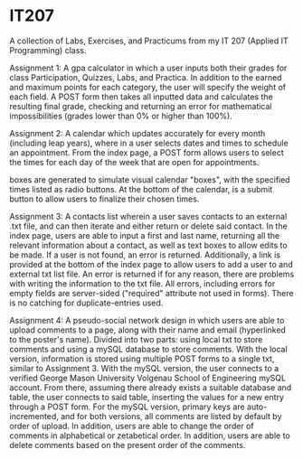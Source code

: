 # IT207
A collection of Labs, Exercises, and Practicums from my IT 207 (Applied IT Programming) class.

Assignment 1: A gpa calculator in which a user inputs both their grades for class Participation, Quizzes, Labs, and Practica. In addition to the earned and maximum points for each category, the user will specify the weight of each field. A POST form then takes all inputted data and calculates the resulting final grade, checking and returning an error for mathematical impossibilities (grades lower than 0% or higher than 100%).

Assignment 2: A calendar which updates accurately for every month (including leap years), where in a user selects dates and times to schedule an appointment. From the index page, a POST form allows users to select the times for each day of the week that are open for appointments. <div> boxes are generated to simulate visual calendar "boxes", with the specified times listed as radio buttons. At the bottom of the calendar, is a submit button to allow users to finalize their chosen times.

Assignment 3: A contacts list wherein a user saves contacts to an external .txt file, and can then iterate and either return or delete said contact. In the index page, users are able to input a first and last name, returning all the relevant information about a contact, as well as text boxes to allow edits to be made. If a user is not found, an error is returned. Additionally, a link is provided at the bottom of the index page to allow users to add a user to and external txt list file. An error is returned if for any reason, there are problems with writing the information to the txt file. All errors, including errors for empty fields are server-sided ("required" attribute not used in forms). There is no catching for duplicate-entries used.

Assignment 4: A pseudo-social network design in which users are able to upload comments to a page, along with their name and email (hyperlinked to the poster's name). Divided into two parts: using local txt to store comments and using a mySQL database to store comments. With the local version, information is stored using multiple POST forms to a single txt, similar to Assignment 3. With the mySQL version, the user connects to a verified George Mason University Volgenau School of Engineering mySQL account. From there, assuming there already exists a suitable database and table, the user connects to said table, inserting the values for a new entry through a POST form. For the mySQL version, primary keys are auto-incremented, and for both versions, all comments are listed by default by order of upload. In addition, users are able to change the order of comments in alphabetical or zetabetical order. In addition, users are able to delete comments based on the present order of the comments.
